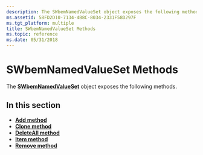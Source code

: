 ```yaml
---
description: The SWbemNamedValueSet object exposes the following methods.
ms.assetid: 58FD2D10-7134-4B8C-8034-2331F58D297F
ms.tgt_platform: multiple
title: SWbemNamedValueSet Methods
ms.topic: reference
ms.date: 05/31/2018
---
```


# SWbemNamedValueSet Methods

The [**SWbemNamedValueSet**](swbemnamedvalueset.md) object exposes the following methods.

## In this section

-   [**Add method**](swbemnamedvalueset-add.md)
-   [**Clone method**](swbemnamedvalueset-clone.md)
-   [**DeleteAll method**](swbemnamedvalueset-deleteall.md)
-   [**Item method**](swbemnamedvalueset-item.md)
-   [**Remove method**](swbemnamedvalueset-remove.md)

 

 



